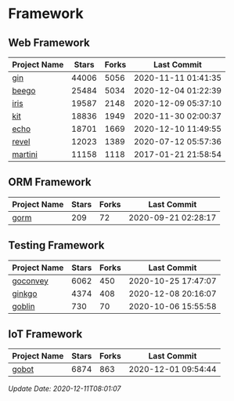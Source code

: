 # Framework

## Web Framework
| Project Name | Stars | Forks | Last Commit |
| ------------ | ----- | ----- | ----------- |
| [gin](https://github.com/gin-gonic/gin) | 44006 | 5056 | 2020-11-11 01:41:35 |
| [beego](https://github.com/astaxie/beego) | 25484 | 5034 | 2020-12-04 01:22:39 |
| [iris](https://github.com/kataras/iris) | 19587 | 2148 | 2020-12-09 05:37:10 |
| [kit](https://github.com/go-kit/kit) | 18836 | 1949 | 2020-11-30 02:00:37 |
| [echo](https://github.com/labstack/echo) | 18701 | 1669 | 2020-12-10 11:49:55 |
| [revel](https://github.com/revel/revel) | 12023 | 1389 | 2020-07-12 05:57:36 |
| [martini](https://github.com/go-martini/martini) | 11158 | 1118 | 2017-01-21 21:58:54 |

## ORM Framework
| Project Name | Stars | Forks | Last Commit |
| ------------ | ----- | ----- | ----------- |
| [gorm](https://github.com/jinzhu/gorm) | 209 | 72 | 2020-09-21 02:28:17 |

## Testing Framework
| Project Name | Stars | Forks | Last Commit |
| ------------ | ----- | ----- | ----------- |
| [goconvey](https://github.com/smartystreets/goconvey) | 6062 | 450 | 2020-10-25 17:47:07 |
| [ginkgo](https://github.com/onsi/ginkgo) | 4374 | 408 | 2020-12-08 20:16:07 |
| [goblin](https://github.com/franela/goblin) | 730 | 70 | 2020-10-06 15:55:58 |

## IoT Framework
| Project Name | Stars | Forks | Last Commit |
| ------------ | ----- | ----- | ----------- |
| [gobot](https://github.com/hybridgroup/gobot) | 6874 | 863 | 2020-12-01 09:54:44 |

*Update Date: 2020-12-11T08:01:07*